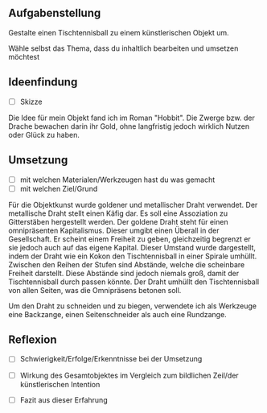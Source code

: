 ## Aufgabenstellung

Gestalte einen Tischtennisball zu einem künstlerischen Objekt um.

Wähle selbst das Thema, dass du inhaltlich bearbeiten und umsetzen möchtest

## Ideenfindung

- [ ] Skizze

Die Idee für mein Objekt fand ich im Roman "Hobbit". Die Zwerge bzw. der Drache bewachen darin ihr Gold, ohne langfristig jedoch wirklich Nutzen oder Glück zu haben.

## Umsetzung

- [ ] mit welchen Materialen/Werkzeugen hast du was gemacht
- [ ] mit welchen Ziel/Grund

Für die Objektkunst wurde goldener und metallischer Draht verwendet.
Der metallische Draht stellt einen Käfig dar. Es soll eine Assoziation zu Gitterstäben hergestellt werden.
Der goldene Draht steht für einen omnipräsenten Kapitalismus. Dieser umgibt einen Überall in der Gesellschaft. Er scheint einem Freiheit zu geben, gleichzeitig begrenzt er sie jedoch auch auf das eigene Kapital. Dieser Umstand wurde dargestellt, indem der Draht wie ein Kokon den Tischtennisball in einer Spirale umhüllt. Zwischen den Reihen der Stufen sind Abstände, welche die scheinbare Freiheit darstellt. Diese Abstände sind jedoch niemals groß, damit der Tischtennisball durch passen könnte. Der Draht umhüllt den Tischtennisball von allen Seiten, was die Omnipräsens betonen soll.

Um den Draht zu schneiden und zu biegen, verwendete ich als Werkzeuge eine Backzange, einen Seitenschneider als auch eine Rundzange.

## Reflexion

- [ ] Schwierigkeit/Erfolge/Erkenntnisse bei der Umsetzung
- [ ] Wirkung des Gesamtobjektes im Vergleich zum bildlichen Zeil/der künstlerischen Intention
- [ ] Fazit aus dieser Erfahrung

